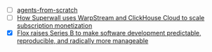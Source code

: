 


- [ ] [agents-from-scratch](https://github.com/langchain-ai/agents-from-scratch)
- [ ] [How Superwall uses WarpStream and ClickHouse Cloud to scale subscription monetization](https://clickhouse.com/blog/how-superwall-uses-warpstream-and-clickhouse-cloud-to-scale-subscription-monetization)  
- [x] [Flox raises Series B to make software development predictable, reproducible, and radically more manageable](https://www.linkedin.com/posts/ron-efroni_flox-series-b-funding)